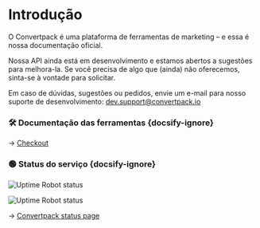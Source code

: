 # Introdução

O Convertpack é uma plataforma de ferramentas de marketing – e essa é nossa documentação oficial.

Nossa API ainda está em desenvolvimento e estamos abertos a sugestões para melhora-la. Se você precisa de algo que (ainda) não oferecemos, sinta-se à vontade para solicitar.

Em caso de dúvidas, sugestões ou pedidos, envie um e-mail para nosso suporte de desenvolvimento: [dev.support@convertpack.io](mailto:dev.support@convertpack.io)

### 🛠 Documentação das ferramentas {docsify-ignore}
→ [Checkout](/checkout)

### 🟢 Status do serviço {docsify-ignore}

![Uptime Robot status](https://img.shields.io/uptimerobot/status/m784802039-3883190b9f7ff2c9530d8954?label=api%20status)

![Uptime Robot status](https://img.shields.io/uptimerobot/status/m784802048-26fd6dc90615ba20b472f861?label=dashboard%20status)

→ [Convertpack status page](https://convertpack.statuspage.io/)
